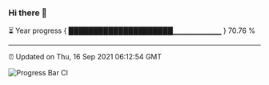 ### Hi there 👋

⏳ Year progress { █████████████████████▁▁▁▁▁▁▁▁▁ } 70.76 %

---

⏰ Updated on Thu, 16 Sep 2021 06:12:54 GMT

![Progress Bar CI](https://github.com/liununu/liununu/workflows/Progress%20Bar%20CI/badge.svg)
